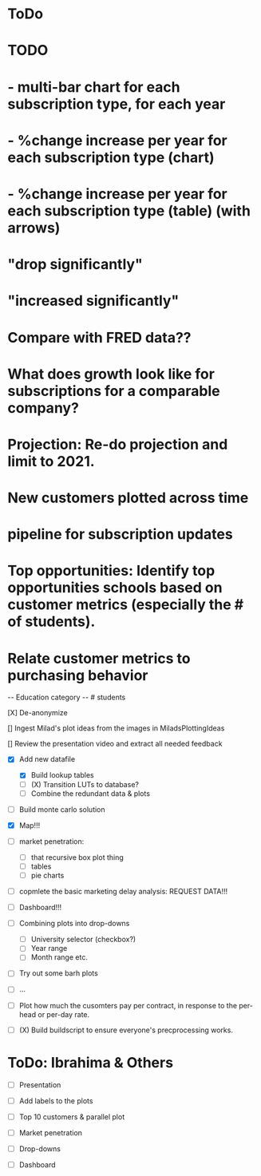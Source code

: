 # ToDo


# TODO
# - multi-bar chart for each subscription type, for each year
# - %change increase per year for each subscription type (chart)
# - %change increase per year for each subscription type (table) (with arrows)

# "drop significantly"
# "increased significantly"

# Compare with FRED data??
# What does growth look like for subscriptions for a comparable company?

# Projection: Re-do projection and limit to 2021.

# New customers plotted across time

# pipeline for subscription updates

# Top opportunities: Identify top opportunities schools based on customer metrics (especially the # of students).

# Relate customer metrics to purchasing behavior
-- Education category
-- # students

[X] De-anonymize

[] Ingest Milad's plot ideas from the images in MiladsPlottingIdeas

[] Review the presentation video and extract all needed feedback






* [X] Add new datafile
    * [X] Build lookup tables
    * [ ] (X) Transition LUTs to database?
    * [ ] Combine the redundant data & plots

* [ ] Build monte carlo solution

* [X] Map!!!

* [ ] market penetration:
    * [ ]  that recursive box plot thing
    * [ ]  tables
    * [ ]  pie charts

* [ ] copmlete the basic marketing delay analysis: REQUEST DATA!!!

* [ ] Dashboard!!!
* [ ] Combining plots into drop-downs
    * [ ]  University selector (checkbox?)
    * [ ]  Year range
    * [ ]  Month range etc.

* [ ] Try out some barh plots
* [ ] ...

* [ ] Plot how much the cusomters pay per contract, in response to the per-head or per-day rate.

* [ ] (X) Build buildscript to ensure everyone's precprocessing works.


# ToDo: Ibrahima & Others

* [ ] Presentation

* [ ] Add labels to the plots

* [ ] Top 10 customers & parallel plot

* [ ] Market penetration

* [ ] Drop-downs

* [ ] Dashboard




